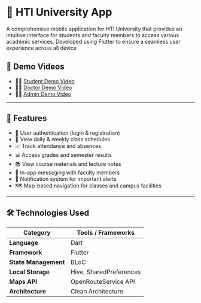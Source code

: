 # 📱 HTI University App
A comprehensive mobile application for HTI University that provides an intuitive interface for students and faculty members to access various academic services. Developed using Flutter to ensure a seamless user experience across all device


## 🎥 Demo Videos

- 👨‍🎓 [Student Demo Video](https://drive.google.com/file/d/1h7UaZB-21wmz2CH6jEsLNDtZ9CGsj0cK/view?usp=sharing)  
- 👨‍🏫 [Doctor Demo Video](https://drive.google.com/file/d/1VMiGczKrEXPW7mBFk5LYyFHcl7T3jRIb/view?usp=drive_link)  
- 👨‍💼 [Admin Demo Video](https://drive.google.com/file/d/1AwSvzMSq1IAUwaXq4WaAhbXfQCcNP_kL/view?usp=drive_link)  

---


## 🚀 Features

- 🔐 User authentication (login & registration)  
- 📅 View daily & weekly class schedules  
- 📈 Track attendance and absences  
- 📊 Access grades and semester results  
- 📚 View course materials and lecture notes  
- 💬 In-app messaging with faculty members  
- 🔔 Notification system for important alerts  
- 🗺️ Map-based navigation for classes and campus facilities  

---

## 🛠️ Technologies Used

| Category             | Tools / Frameworks         |
|----------------------|----------------------------|
| **Language**         | Dart                       |
| **Framework**        | Flutter                    |
| **State Management** | BLoC                       |
| **Local Storage**    | Hive, SharedPreferences    |
| **Maps API**         | OpenRouteService API       |
| **Architecture**     | Clean Architecture         |

